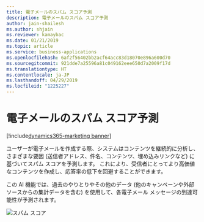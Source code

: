 ```yaml
---
title: 電子メールのスパム スコア予測
description: 電子メールのスパム スコア予測
author: jain-shailesh
ms.author: shjain
ms.reviewer: kamaybac
ms.date: 01/21/2019
ms.topic: article
ms.service: business-applications
ms.openlocfilehash: 6af2f56402bb2acf64acc83d18070e896a600d70
ms.sourcegitcommit: 921dde7a25596a81c049162eee650d7a2009f17d
ms.translationtype: HT
ms.contentlocale: ja-JP
ms.lasthandoff: 04/29/2019
ms.locfileid: "1225227"
---
```

# <a name="spam-score-prediction-for-emails"></a>電子メールのスパム スコア予測
[!include[dynamics365-marketing banner](../includes/dynamics365-marketing.md)]


ユーザーが電子メールを作成する際、システムはコンテンツを継続的に分析し、さまざまな要因 (送信者アドレス、件名、コンテンツ、埋め込みリンクなど) に基づいてスパム スコアを予測します。 これにより、受信者にとってより高価値なコンテンツを作成し、応答率の低下を回避することができます。

この AI 機能では、過去のやりとりやその他のデータ (他のキャンペーンや外部ソースからの集計データを含む) を使用して、各電子メール メッセージの到達可能性が予測されます。

![スパム スコア](media/spamscore.png "スパム スコア")
